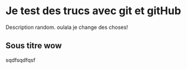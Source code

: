 # Je test des trucs avec git et gitHub

Description random.
oulala je change des choses!

## Sous titre wow
sqdfsqdfqsf